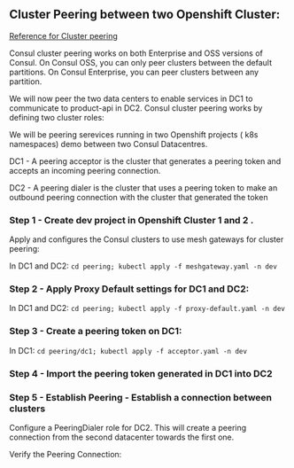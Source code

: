 ## Cluster Peering between two Openshift Cluster:

[Reference for Cluster peering](https://developer.hashicorp.com/consul/tutorials/developer-mesh/cluster-peering)

Consul cluster peering works on both Enterprise and OSS versions of Consul. On Consul OSS, you can only peer clusters between the default partitions. On Consul Enterprise, you can peer clusters between any partition.

We will now peer the two data centers to enable services in DC1 to communicate to product-api in DC2. Consul cluster peering works by defining two cluster roles:

We will be peering serevices running in two Openshift projects ( k8s namespaces) demo between two Consul Datacentres.

DC1 - A peering acceptor is the cluster that generates a peering token and accepts an incoming peering connection.

DC2 - A peering dialer is the cluster that uses a peering token to make an outbound peering connection with the cluster that generated the token

### Step 1 - Create dev project in Openshift Cluster 1 and 2 .

Apply and configures the Consul clusters to use mesh gateways for cluster peering: 

In DC1 and DC2:
`cd peering; kubectl apply -f meshgateway.yaml -n dev`

### Step 2 - Apply Proxy Default settings for DC1 and DC2:
In DC1 and DC2:
`cd peering; kubectl apply -f proxy-default.yaml -n dev`


### Step 3 - Create a peering token on DC1:

In DC1:
`cd peering/dc1; kubectl apply -f acceptor.yaml -n dev`

### Step 4 - Import the peering token generated in DC1 into DC2


### Step 5 - Establish Peering - Establish a connection between clusters

Configure a PeeringDialer role for DC2. This will create a peering connection from the second datacenter towards the first one.


Verify the Peering Connection:
